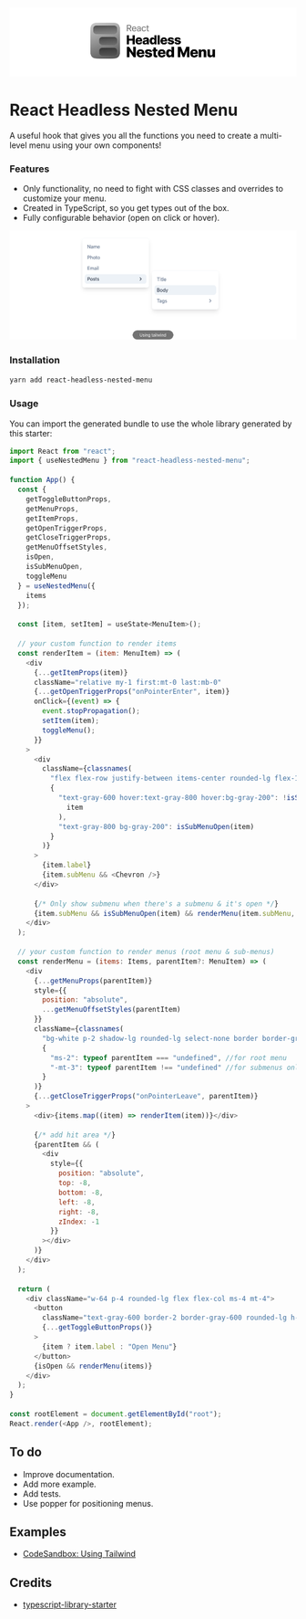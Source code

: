![React Headless Nested Menu Logo](./images/logo.png)

# React Headless Nested Menu

A useful hook that gives you all the functions you need to create a multi-level menu using your own components!

### Features

- Only functionality, no need to fight with CSS classes and overrides to customize your menu.
- Created in TypeScript, so you get types out of the box.
- Fully configurable behavior (open on click or hover).

![React Headless Nested Menu Logo](./images/preview.png)

### Installation

```bash
yarn add react-headless-nested-menu
```

### Usage

You can import the generated bundle to use the whole library generated by this starter:

```javascript
import React from "react";
import { useNestedMenu } from "react-headless-nested-menu";

function App() {
  const {
    getToggleButtonProps,
    getMenuProps,
    getItemProps,
    getOpenTriggerProps,
    getCloseTriggerProps,
    getMenuOffsetStyles,
    isOpen,
    isSubMenuOpen,
    toggleMenu
  } = useNestedMenu({
    items
  });

  const [item, setItem] = useState<MenuItem>();

  // your custom function to render items
  const renderItem = (item: MenuItem) => (
    <div
      {...getItemProps(item)}
      className="relative my-1 first:mt-0 last:mb-0"
      {...getOpenTriggerProps("onPointerEnter", item)}
      onClick={(event) => {
        event.stopPropagation();
        setItem(item);
        toggleMenu();
      }}
    >
      <div
        className={classnames(
          "flex flex-row justify-between items-center rounded-lg flex-1 h-8 flex items-center px-2",
          {
            "text-gray-600 hover:text-gray-800 hover:bg-gray-200": !isSubMenuOpen(
              item
            ),
            "text-gray-800 bg-gray-200": isSubMenuOpen(item)
          }
        )}
      >
        {item.label}
        {item.subMenu && <Chevron />}
      </div>

      {/* Only show submenu when there's a submenu & it's open */}
      {item.subMenu && isSubMenuOpen(item) && renderMenu(item.subMenu, item)}
    </div>
  );

  // your custom function to render menus (root menu & sub-menus)
  const renderMenu = (items: Items, parentItem?: MenuItem) => (
    <div
      {...getMenuProps(parentItem)}
      style={{
        position: "absolute",
        ...getMenuOffsetStyles(parentItem)
      }}
      className={classnames(
        "bg-white p-2 shadow-lg rounded-lg select-none border border-gray-100 relative z-10",
        {
          "ms-2": typeof parentItem === "undefined", //for root menu
          "-mt-3": typeof parentItem !== "undefined" //for submenus only
        }
      )}
      {...getCloseTriggerProps("onPointerLeave", parentItem)}
    >
      <div>{items.map((item) => renderItem(item))}</div>

      {/* add hit area */}
      {parentItem && (
        <div
          style={{
            position: "absolute",
            top: -8,
            bottom: -8,
            left: -8,
            right: -8,
            zIndex: -1
          }}
        ></div>
      )}
    </div>
  );

  return (
    <div className="w-64 p-4 rounded-lg flex flex-col ms-4 mt-4">
      <button
        className="text-gray-600 border-2 border-gray-600 rounded-lg h-10 focus:outline-none"
        {...getToggleButtonProps()}
      >
        {item ? item.label : "Open Menu"}
      </button>
      {isOpen && renderMenu(items)}
    </div>
  );
}

const rootElement = document.getElementById("root");
React.render(<App />, rootElement);
```

## To do

- Improve documentation.
- Add more example.
- Add tests.
- Use popper for positioning menus.

## Examples

- [CodeSandbox: Using Tailwind](https://codesandbox.io/s/react-headless-nested-menu-tailwind-19k83?file=/src/App.tsx)

## Credits

- [typescript-library-starter](https://github.com/alexjoverm/typescript-library-starter)
